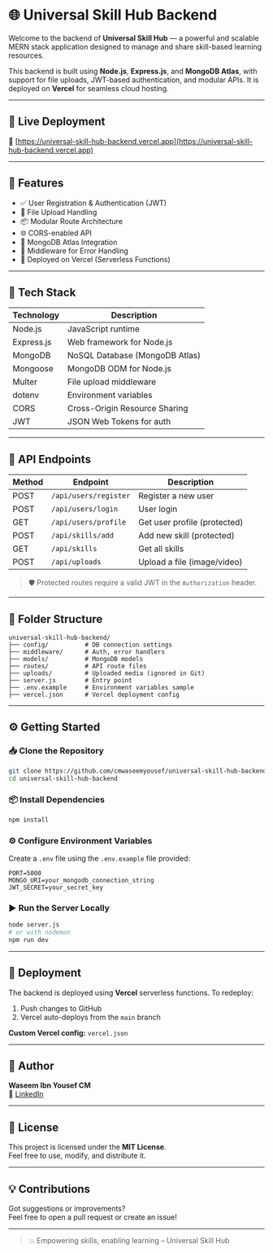 # 🌐 Universal Skill Hub Backend

Welcome to the backend of **Universal Skill Hub** — a powerful and scalable MERN stack application designed to manage and share skill-based learning resources.

This backend is built using **Node.js**, **Express.js**, and **MongoDB Atlas**, with support for file uploads, JWT-based authentication, and modular APIs. It is deployed on **Vercel** for seamless cloud hosting.

---

## 🚀 Live Deployment

🔗 [https://universal-skill-hub-backend.vercel.app](https://universal-skill-hub-backend.vercel.app)

---

## 📌 Features

- ✅ User Registration & Authentication (JWT)
- 📁 File Upload Handling
- 📦 Modular Route Architecture
- 🌐 CORS-enabled API
- 📂 MongoDB Atlas Integration
- 🧩 Middleware for Error Handling
- 📡 Deployed on Vercel (Serverless Functions)

---

## 🧰 Tech Stack

| Technology | Description                  |
|------------|------------------------------|
| Node.js    | JavaScript runtime           |
| Express.js | Web framework for Node.js    |
| MongoDB    | NoSQL Database (MongoDB Atlas) |
| Mongoose   | MongoDB ODM for Node.js      |
| Multer     | File upload middleware       |
| dotenv     | Environment variables        |
| CORS       | Cross-Origin Resource Sharing |
| JWT        | JSON Web Tokens for auth     |

---

## 🔌 API Endpoints

| Method | Endpoint                   | Description                   |
|--------|----------------------------|-------------------------------|
| POST   | `/api/users/register`      | Register a new user           |
| POST   | `/api/users/login`         | User login                    |
| GET    | `/api/users/profile`       | Get user profile (protected)  |
| POST   | `/api/skills/add`          | Add new skill (protected)     |
| GET    | `/api/skills`              | Get all skills                |
| POST   | `/api/uploads`             | Upload a file (image/video)   |

> 🛡️ Protected routes require a valid JWT in the `Authorization` header.

---

## 📁 Folder Structure

```
universal-skill-hub-backend/
├── config/          # DB connection settings
├── middleware/      # Auth, error handlers
├── models/          # MongoDB models
├── routes/          # API route files
├── uploads/         # Uploaded media (ignored in Git)
├── server.js        # Entry point
├── .env.example     # Environment variables sample
├── vercel.json      # Vercel deployment config
```

---

## ⚙️ Getting Started

### 📥 Clone the Repository

```bash
git clone https://github.com/cmwaseemyousef/universal-skill-hub-backend.git
cd universal-skill-hub-backend
```

### 📦 Install Dependencies

```bash
npm install
```

### ⚙️ Configure Environment Variables

Create a `.env` file using the `.env.example` file provided:

```env
PORT=5000
MONGO_URI=your_mongodb_connection_string
JWT_SECRET=your_secret_key
```

### ▶️ Run the Server Locally

```bash
node server.js
# or with nodemon
npm run dev
```

---

## 🚀 Deployment

The backend is deployed using **Vercel** serverless functions. To redeploy:

1. Push changes to GitHub
2. Vercel auto-deploys from the `main` branch

**Custom Vercel config:** `vercel.json`

---

## 👤 Author

**Waseem Ibn Yousef CM**  
🔗 [LinkedIn](https://www.linkedin.com/in/waseemibnyousefcm)  

---

## 📄 License

This project is licensed under the **MIT License**.  
Feel free to use, modify, and distribute it.

---

## 💡 Contributions

Got suggestions or improvements?  
Feel free to open a pull request or create an issue!

---

> 💥 Empowering skills, enabling learning – Universal Skill Hub
